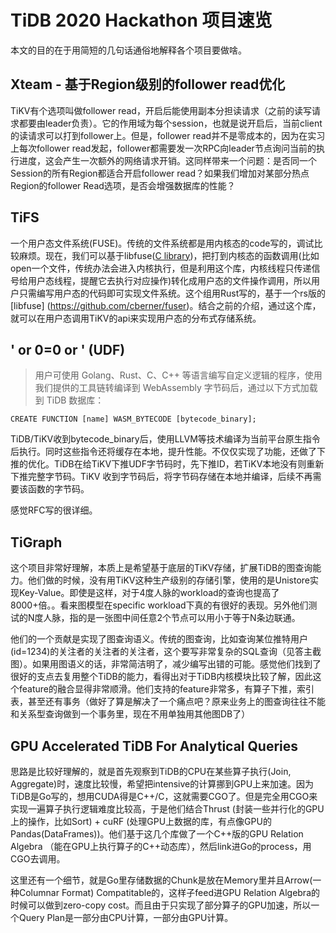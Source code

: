 # TiDB 2020 Hackathon 项目速览

本文的目的在于用简短的几句话通俗地解释各个项目要做啥。

## Xteam - 基于Region级别的follower read优化
TiKV有个选项叫做follower read，开启后能使用副本分担读请求（之前的读写请求都要由leader负责）。它的作用域为每个session，也就是说开启后，当前client的读请求可以打到follower上。但是，follower read并不是零成本的，因为在实习上每次follower read发起，follower都需要发一次RPC向leader节点询问当前的执行进度，这会产生一次额外的网络请求开销。这同样带来一个问题：是否同一个Session的所有Region都适合开启follower read？如果我们增加对某部分热点Region的follower Read选项，是否会增强数据库的性能？

## TiFS
一个用户态文件系统(FUSE)。传统的文件系统都是用内核态的code写的，调试比较麻烦。现在，我们可以基于libfuse([C library](https://github.com/libfuse/libfuse/))，把打到内核态的函数调用(比如open一个文件，传统办法会进入内核执行，但是利用这个库，内核线程只传递信号给用户态线程，提醒它去执行对应操作)转化成用户态的文件操作调用，所以用户只需编写用户态的代码即可实现文件系统。这个组用Rust写的，基于一个rs版的[libfuse] (https://github.com/cberner/fuser)。结合之前的介绍，通过这个库，就可以在用户态调用TiKV的api来实现用户态的分布式存储系统。

## ' or 0=0 or ' (UDF)

> 用户可使用 Golang、Rust、C、C++ 等语言编写自定义逻辑的程序，使用我们提供的工具链转编译到 WebAssembly 字节码后，通过以下方式加载到 TiDB 数据库：
```
CREATE FUNCTION [name] WASM_BYTECODE [bytecode_binary];
```

TiDB/TiKV收到bytecode_binary后，使用LLVM等技术编译为当前平台原生指令后执行。同时这些指令还将缓存在本地，提升性能。不仅仅实现了功能，还做了下推的优化。TiDB在给TiKV下推UDF字节码时，先下推ID，若TiKV本地没有则重新下推完整字节码。TiKV 收到字节码后，将字节码存储在本地并编译，后续不再需要该函数的字节码。

感觉RFC写的很详细。

## TiGraph
这个项目非常好理解，本质上是希望基于底层的TiKV存储，扩展TiDB的图查询能力。他们做的时候，没有用TiKV这种生产级别的存储引擎，使用的是Unistore实现Key-Value。即使是这样，对于4度人脉的workload的查询也提高了8000+倍。。看来图模型在specific workload下真的有很好的表现。另外他们测试的N度人脉，指的是一张图中间任意2个节点可以用小于等于N条边联通。

他们的一个贡献是实现了图查询语义。传统的图查询，比如查询某位推特用户(id=1234)的关注者的关注者的关注者，这个要写非常复杂的SQL查询（见答主截图）。如果用图语义的话，非常简洁明了，减少编写出错的可能。感觉他们找到了很好的支点去复用整个TiDB的能力，看得出对于TiDB内核模块比较了解，因此这个feature的融合显得非常顺滑。他们支持的feature非常多，有算子下推，索引表，甚至还有事务（做好了算是解决了一个痛点吧？原来业务上的图查询往往不能和关系型查询做到一个事务里，现在不用单独用其他图DB了）

## GPU Accelerated TiDB For Analytical Queries
思路是比较好理解的，就是首先观察到TiDB的CPU在某些算子执行(Join, Aggregate)时，速度比较慢，希望把intensive的计算挪到GPU上来加速。因为TiDB是Go写的，想用CUDA得是C++/C，这就需要CGO了。但是完全用CGO来实现一遍算子执行逻辑难度比较高，于是他们结合Thrust (封装一些并行化的GPU上的操作，比如Sort) + cuRF (处理GPU上数据的库，有点像GPU的Pandas(DataFrames))。他们基于这几个库做了一个C++版的GPU Relation Algebra （能在GPU上执行算子的C++动态库），然后link进Go的process，用CGO去调用。

这里还有一个细节，就是Go里存储数据的Chunk是放在Memory里并且Arrow(一种Columnar Format) Compatitable的，这样子feed进GPU Relation Algebra的时候可以做到zero-copy cost。而且由于只实现了部分算子的GPU加速，所以一个Query Plan是一部分由CPU计算，一部分由GPU计算。
